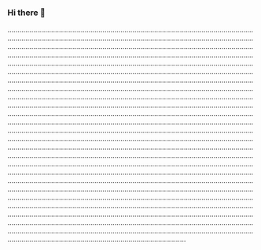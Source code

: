 ### Hi there 👋

......................................................................................................................................................................................................................................................................................................................................................................................................................................................................................................................................................................................................................................................................................................................................................................................................................................................................................................................................................................................................................................................................................................................................................................................................................................................................................................................................................................................................................................................................................................................................................................................................................................................................................................................................................................................................................................................................................................................................................................................................................................................................................................................................................................................................................................................................................................................................................................................................................................................................................................................................................................................................................................................................................................................................................................................................................................................................................................................................................................................................................................................................................................................................................................................................................................................................................................................
